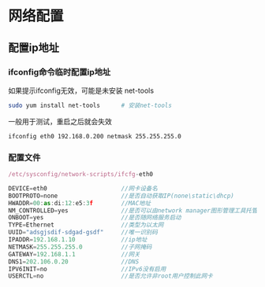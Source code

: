 # 网络配置

## 配置ip地址

### ifconfig命令临时配置ip地址

<p class="warning">如果提示ifconfig无效，可能是未安装 net-tools</p>

```bash
sudo yum install net-tools      # 安装net-tools
```

一般用于测试，重启之后就会失效

```
ifconfig eth0 192.168.0.200 netmask 255.255.255.0
```

### 配置文件

```javascript
/etc/sysconfig/network-scripts/ifcfg-eth0

DEVICE=eth0                     //网卡设备名
BOOTPROTO=none                  //是否自动获取IP(none\static\dhcp)
HWADDR=00:as:di:12:e5:3f        //MAC地址
NM_CONTROLLED=yes               //是否可以由network manager图形管理工具托管
ONBOOT=yes                      //是否随网络服务启动
TYPE=Ethernet                   //类型为以太网
UUID="adsgjsdif-sdgad-gsdf"     //唯一识别码
IPADDR=192.168.1.10             //ip地址
NETMASK=255.255.255.0           //子网掩码
GATEWAY=192.168.1.1             //网关
DNS1=202.106.0.20               //DNS
IPV6INIT=no                     //IPv6没有启用
USERCTL=no                      //是否允许非root用户控制此网卡
```